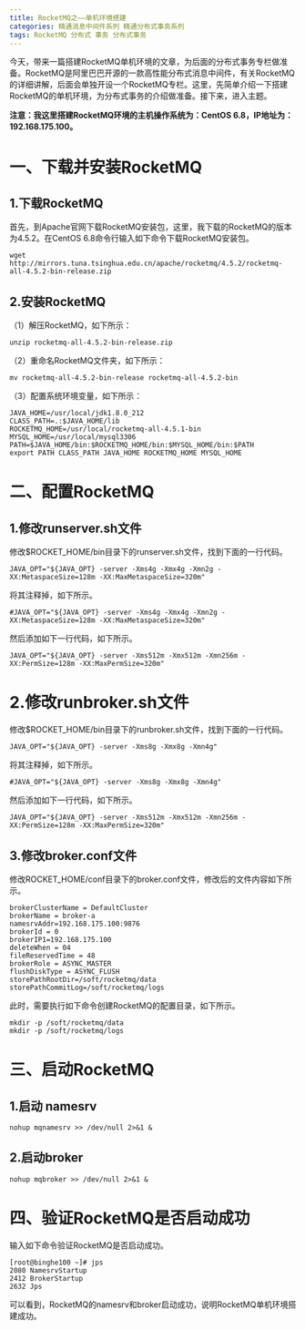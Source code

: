 ```yaml
---
title: RocketMQ之——单机环境搭建
categories: 精通消息中间件系列 精通分布式事务系列
tags: RocketMQ 分布式 事务 分布式事务
---
```

今天，带来一篇搭建RocketMQ单机环境的文章，为后面的分布式事务专栏做准备。RocketMQ是阿里巴巴开源的一款高性能分布式消息中间件，有关RocketMQ的详细讲解，后面会单独开设一个RocketMQ专栏。这里，先简单介绍一下搭建RocketMQ的单机环境，为分布式事务的介绍做准备。接下来，进入主题。

**注意：我这里搭建RocketMQ环境的主机操作系统为：CentOS 6.8，IP地址为：192.168.175.100。**

# 一、下载并安装RocketMQ

## 1.下载RocketMQ

首先，到Apache官网下载RocketMQ安装包，这里，我下载的RocketMQ的版本为4.5.2。在CentOS
6.8命令行输入如下命令下载RocketMQ安装包。

    
    
    wget http://mirrors.tuna.tsinghua.edu.cn/apache/rocketmq/4.5.2/rocketmq-all-4.5.2-bin-release.zip

## 2.安装RocketMQ

（1）解压RocketMQ，如下所示：

    
    
    unzip rocketmq-all-4.5.2-bin-release.zip

（2）重命名RocketMQ文件夹，如下所示：

    
    
    mv rocketmq-all-4.5.2-bin-release rocketmq-all-4.5.2-bin

（3）配置系统环境变量，如下所示：

    
    
    JAVA_HOME=/usr/local/jdk1.8.0_212
    CLASS_PATH=.:$JAVA_HOME/lib
    ROCKETMQ_HOME=/usr/local/rocketmq-all-4.5.1-bin
    MYSQL_HOME=/usr/local/mysql3306
    PATH=$JAVA_HOME/bin:$ROCKETMQ_HOME/bin:$MYSQL_HOME/bin:$PATH
    export PATH CLASS_PATH JAVA_HOME ROCKETMQ_HOME MYSQL_HOME

# 二、配置RocketMQ

## 1.修改runserver.sh文件

修改$ROCKET_HOME/bin目录下的runserver.sh文件，找到下面的一行代码。

    
    
    JAVA_OPT="${JAVA_OPT} -server -Xms4g -Xmx4g -Xmn2g -XX:MetaspaceSize=128m -XX:MaxMetaspaceSize=320m"

将其注释掉，如下所示。

    
    
    #JAVA_OPT="${JAVA_OPT} -server -Xms4g -Xmx4g -Xmn2g -XX:MetaspaceSize=128m -XX:MaxMetaspaceSize=320m"

然后添加如下一行代码，如下所示。

    
    
    JAVA_OPT="${JAVA_OPT} -server -Xms512m -Xmx512m -Xmn256m -XX:PermSize=128m -XX:MaxPermSize=320m"

# 2.修改runbroker.sh文件

修改$ROCKET_HOME/bin目录下的runbroker.sh文件，找到下面的一行代码。

    
    
    JAVA_OPT="${JAVA_OPT} -server -Xms8g -Xmx8g -Xmn4g"

将其注释掉，如下所示。

    
    
    #JAVA_OPT="${JAVA_OPT} -server -Xms8g -Xmx8g -Xmn4g"

然后添加如下一行代码，如下所示。

    
    
    JAVA_OPT="${JAVA_OPT} -server -Xms512m -Xmx512m -Xmn256m -XX:PermSize=128m -XX:MaxPermSize=320m"

## 3.修改broker.conf文件

修改ROCKET_HOME/conf目录下的broker.conf文件，修改后的文件内容如下所示。

    
    
    brokerClusterName = DefaultCluster
    brokerName = broker-a
    namesrvAddr=192.168.175.100:9876
    brokerId = 0
    brokerIP1=192.168.175.100
    deleteWhen = 04
    fileReservedTime = 48
    brokerRole = ASYNC_MASTER
    flushDiskType = ASYNC_FLUSH
    storePathRootDir=/soft/rocketmq/data
    storePathCommitLog=/soft/rocketmq/logs

此时，需要执行如下命令创建RocketMQ的配置目录，如下所示。

    
    
    mkdir -p /soft/rocketmq/data
    mkdir -p /soft/rocketmq/logs

# 三、启动RocketMQ

## 1.启动 namesrv

    
    
    nohup mqnamesrv >> /dev/null 2>&1 &

## 2.启动broker

    
    
    nohup mqbroker >> /dev/null 2>&1 &

# 四、验证RocketMQ是否启动成功

输入如下命令验证RocketMQ是否启动成功。

    
    
    [root@binghe100 ~]# jps
    2080 NamesrvStartup
    2412 BrokerStartup
    2632 Jps

可以看到，RocketMQ的namesrv和broker启动成功，说明RocketMQ单机环境搭建成功。

